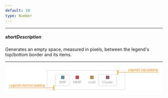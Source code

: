 ```yaml
---
default: 10
type: Number
---
```

---
##### shortDescription
Generates an empty space, measured in pixels, between the legend's top/bottom border and its items.

---
![DevExtreme Legend Top-Bottom Padding](/images/ChartJS/LegendPaddingTopBottom.png)